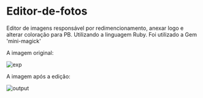 # Editor-de-fotos
Editor de imagens responsável por redimencionamento, anexar logo e alterar coloração para PB. Utilizando a linguagem Ruby.
Foi utilizado a Gem 'mini-magick'

A imagem original:

![exp](https://user-images.githubusercontent.com/59586689/118694944-05efe880-b7e3-11eb-90ce-503db0a7cd8d.jpg)

A imagem após a edição:

![output](https://user-images.githubusercontent.com/59586689/118695026-199b4f00-b7e3-11eb-8a83-ad6135bd778e.jpg)
